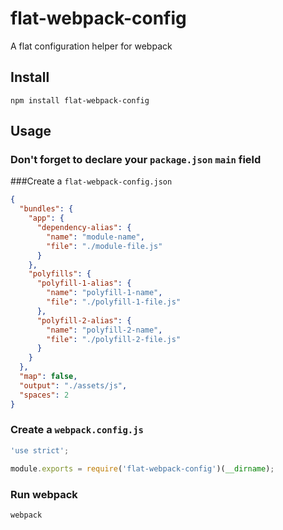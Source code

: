# flat-webpack-config
A flat configuration helper for webpack

## Install

`npm install flat-webpack-config`

## Usage

### Don't forget to declare your `package.json` `main` field

###Create a `flat-webpack-config.json`

```json
{
  "bundles": {
    "app": {
      "dependency-alias": {
        "name": "module-name",
        "file": "./module-file.js"
      }
    },
    "polyfills": {
      "polyfill-1-alias": {
        "name": "polyfill-1-name",
        "file": "./polyfill-1-file.js"
      },
      "polyfill-2-alias": {
        "name": "polyfill-2-name",
        "file": "./polyfill-2-file.js"
      }
    }
  },
  "map": false,
  "output": "./assets/js",
  "spaces": 2
}
```

### Create a `webpack.config.js`

```js
'use strict';

module.exports = require('flat-webpack-config')(__dirname);
```

### Run webpack

`webpack`